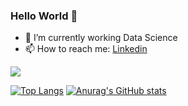 ### Hello World 👋

- 🔭 I’m currently working Data Science
- 📫 How to reach me: [Linkedin](https://www.linkedin.com/in/nathan-grimault-1a7356113/)
  
  
![](https://komarev.com/ghpvc/?username=Naghan1132)

[![Top Langs](https://github-readme-stats.vercel.app/api/top-langs/?username=Naghan1132&layout=pie)](https://github.com/anuraghazra/github-readme-stats)
[![Anurag's GitHub stats](https://github-readme-stats.vercel.app/api?username=Naghan1132)](https://github.com/anuraghazra/github-readme-stats)

<!--
**Naghan1132/Naghan1132** is a ✨ _special_ ✨ repository because its `README.md` (this file) appears on your GitHub profile.

Here are some ideas to get you started:

- 🔭 I’m currently working on ...
- 🌱 I’m currently learning ...
- 👯 I’m looking to collaborate on ...
- 🤔 I’m looking for help with ...
- 💬 Ask me about ...
- 📫 How to reach me: ...
- 😄 Pronouns: ...
- ⚡ Fun fact: ...
-->
